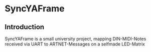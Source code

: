 # SyncYAFrame

## Introduction
SyncYAFrame is a small university project, mapping DIN-MIDI-Notes received via UART to ARTNET-Messages on a selfmade LED-Matrix